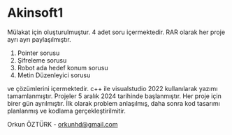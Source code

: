 # Akinsoft1
Mülakat için oluşturulmuştur. 4 adet soru içermektedir.  RAR olarak her proje ayrı ayrı paylaşılmıştır. 

1) Pointer sorusu
2) Şifreleme sorusu
3) Robot ada hedef konum sorusu
4) Metin Düzenleyici sorusu

ve çözümlerini içermektedir. c++ ile visualstudio 2022 kullanılarak yazımı tamamlanmıştır.
Projeler 5 aralık 2024 tarihinde başlanmıştır. Her proje için birer gün ayrılmıştır.
İlk olarak problem anlaşılmış, daha sonra kod tasarımı planlanmış ve kodlama gerçekleştirilmitir. 

Orkun ÖZTÜRK - orkunhd@gmail.com 
   
   

